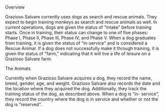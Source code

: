 Overview

Grazioso Salvare currently uses dogs as search and rescue animals. They expect to begin training
monkeys as search and rescue animals as well. In current operations, dogs are given the status
of “intake” before training starts. Once in training, their status can change to one of five phases:
Phase I, Phase II, Phase III, Phase IV, and Phase V. When a dog graduates from training, it is given
the status of “in-service” and is considered a Rescue Animal. If a dog does not successfully make
it through training, it is given the status of “farm,” indicating that it will live a life of leisure on a
Grazioso Salvare farm.

The Animals

Currently when Grazioso Salvare acquires a dog, they record the name, breed, gender, age, and
weight. Grazioso Salvare also records the date and the location where they acquired the dog.
Additionally, they track the training status of the dog, as described above. When a dog is “in-
service”, they record the country where the dog is in service and whether or not the dog is
“reserved”.
